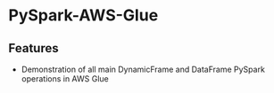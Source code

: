 # PySpark-AWS-Glue

## Features

* Demonstration of all main DynamicFrame and DataFrame PySpark operations in AWS Glue
